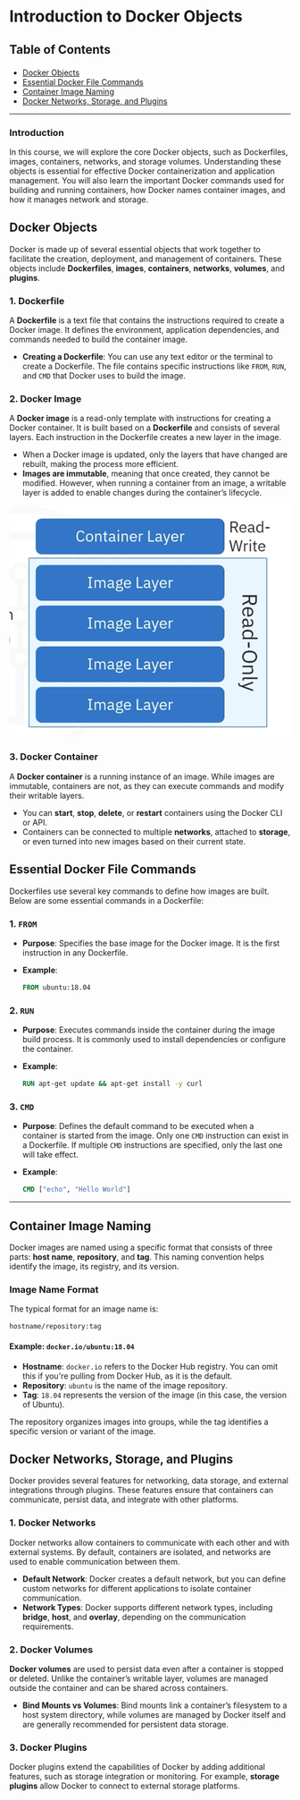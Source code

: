 # Introduction to Docker Objects

## Table of Contents

<div class="alert alert-block alert-info" style="margin-top: 20px">
    <ul>
        <li><a href="#docker-objects">Docker Objects</a></li>
        <li><a href="#essential-docker-file-commands">Essential Docker File Commands</a></li>
        <li><a href="#container-image-naming">Container Image Naming</a></li>
        <li><a href="#docker-networks-storage-plugins">Docker Networks, Storage, and Plugins</a></li>
    </ul>
</div>

<hr>

### Introduction

In this course, we will explore the core Docker objects, such as Dockerfiles, images, containers, networks, and storage volumes. Understanding these objects is essential for effective Docker containerization and application management. You will also learn the important Docker commands used for building and running containers, how Docker names container images, and how it manages network and storage.



## <h2 id="docker-objects">Docker Objects</h2>

Docker is made up of several essential objects that work together to facilitate the creation, deployment, and management of containers. These objects include **Dockerfiles**, **images**, **containers**, **networks**, **volumes**, and **plugins**.

### **1. Dockerfile**

A **Dockerfile** is a text file that contains the instructions required to create a Docker image. It defines the environment, application dependencies, and commands needed to build the container image.

* **Creating a Dockerfile**: You can use any text editor or the terminal to create a Dockerfile. The file contains specific instructions like `FROM`, `RUN`, and `CMD` that Docker uses to build the image.

### **2. Docker Image**

A **Docker image** is a read-only template with instructions for creating a Docker container. It is built based on a **Dockerfile** and consists of several layers. Each instruction in the Dockerfile creates a new layer in the image.

* When a Docker image is updated, only the layers that have changed are rebuilt, making the process more efficient.
* **Images are immutable**, meaning that once created, they cannot be modified. However, when running a container from an image, a writable layer is added to enable changes during the container’s lifecycle.

![alt text](images/04_01.png)


### **3. Docker Container**

A **Docker container** is a running instance of an image. While images are immutable, containers are not, as they can execute commands and modify their writable layers.

* You can **start**, **stop**, **delete**, or **restart** containers using the Docker CLI or API.
* Containers can be connected to multiple **networks**, attached to **storage**, or even turned into new images based on their current state.



## <h2 id="essential-docker-file-commands">Essential Docker File Commands</h2>

Dockerfiles use several key commands to define how images are built. Below are some essential commands in a Dockerfile:

### **1. `FROM`**

* **Purpose**: Specifies the base image for the Docker image. It is the first instruction in any Dockerfile.
* **Example**:

  ```Dockerfile
  FROM ubuntu:18.04
  ```

### **2. `RUN`**

* **Purpose**: Executes commands inside the container during the image build process. It is commonly used to install dependencies or configure the container.
* **Example**:

  ```Dockerfile
  RUN apt-get update && apt-get install -y curl
  ```

### **3. `CMD`**

* **Purpose**: Defines the default command to be executed when a container is started from the image. Only one `CMD` instruction can exist in a Dockerfile. If multiple `CMD` instructions are specified, only the last one will take effect.
* **Example**:

  ```Dockerfile
  CMD ["echo", "Hello World"]
  ```

---

## <h2 id="container-image-naming">Container Image Naming</h2>

Docker images are named using a specific format that consists of three parts: **host name**, **repository**, and **tag**. This naming convention helps identify the image, its registry, and its version.


### **Image Name Format**

The typical format for an image name is:

```
hostname/repository:tag
```

#### Example: `docker.io/ubuntu:18.04`

* **Hostname**: `docker.io` refers to the Docker Hub registry. You can omit this if you're pulling from Docker Hub, as it is the default.
* **Repository**: `ubuntu` is the name of the image repository.
* **Tag**: `18.04` represents the version of the image (in this case, the version of Ubuntu).

The repository organizes images into groups, while the tag identifies a specific version or variant of the image.



## <h2 id="docker-networks-storage-plugins">Docker Networks, Storage, and Plugins</h2>

Docker provides several features for networking, data storage, and external integrations through plugins. These features ensure that containers can communicate, persist data, and integrate with other platforms.

### **1. Docker Networks**

Docker networks allow containers to communicate with each other and with external systems. By default, containers are isolated, and networks are used to enable communication between them.

* **Default Network**: Docker creates a default network, but you can define custom networks for different applications to isolate container communication.
* **Network Types**: Docker supports different network types, including **bridge**, **host**, and **overlay**, depending on the communication requirements.

### **2. Docker Volumes**

**Docker volumes** are used to persist data even after a container is stopped or deleted. Unlike the container’s writable layer, volumes are managed outside the container and can be shared across containers.

* **Bind Mounts vs Volumes**: Bind mounts link a container’s filesystem to a host system directory, while volumes are managed by Docker itself and are generally recommended for persistent data storage.

### **3. Docker Plugins**

Docker plugins extend the capabilities of Docker by adding additional features, such as storage integration or monitoring. For example, **storage plugins** allow Docker to connect to external storage platforms.

